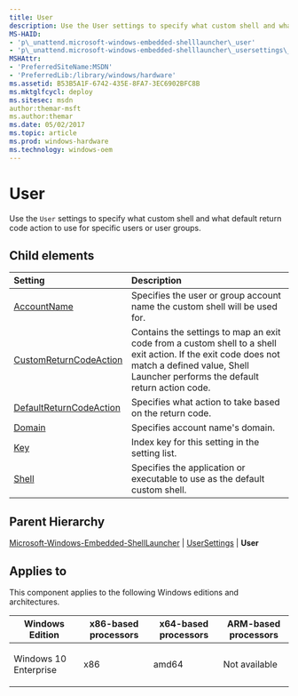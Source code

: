 ```yaml
---
title: User
description: Use the User settings to specify what custom shell and what default return code action to use for specific users or user groups.
MS-HAID:
- 'p\_unattend.microsoft-windows-embedded-shelllauncher\_user'
- 'p\_unattend.microsoft-windows-embedded-shelllauncher\_usersettings\_user'
MSHAttr:
- 'PreferredSiteName:MSDN'
- 'PreferredLib:/library/windows/hardware'
ms.assetid: B53B5A1F-6742-435E-8FA7-3EC6902BFC8B
ms.mktglfcycl: deploy
ms.sitesec: msdn
author:themar-msft
ms.author:themar
ms.date: 05/02/2017
ms.topic: article
ms.prod: windows-hardware
ms.technology: windows-oem
---
```

# User

Use the `User` settings to specify what custom shell and what default return code action to use for specific users or user groups.

## Child elements

| Setting                 | Description                                                                           |
|:------------------------|:--------------------------------------------------------------------------------------|
| [AccountName](microsoft-windows-embedded-shelllauncher-usersettings-user-accountname.md) | Specifies the user or group account name the custom shell will be used for. |
| [CustomReturnCodeAction](microsoft-windows-embedded-shelllauncher-usersettings-user-customreturncodeaction.md) | Contains the settings to map an exit code from a custom shell to a shell exit action. If the exit code does not match a defined value, Shell Launcher performs the default return action code. |
| [DefaultReturnCodeAction](microsoft-windows-embedded-shelllauncher-usersettings-user-defaultreturncodeaction.md) | Specifies what action to take based on the return code. |
| [Domain](microsoft-windows-embedded-shelllauncher-usersettings-user-domain.md) | Specifies account name's domain. |
| [Key](microsoft-windows-embedded-shelllauncher-usersettings-user-key.md) | Index key for this setting in the setting list. |
| [Shell](microsoft-windows-embedded-shelllauncher-usersettings-user-shell.md) | Specifies the application or executable to use as the default custom shell. |

## Parent Hierarchy

[Microsoft-Windows-Embedded-ShellLauncher](microsoft-windows-embedded-shelllauncher.md) | [UserSettings](microsoft-windows-embedded-shelllauncher-usersettings.md) | **User**

## Applies to

This component applies to the following Windows editions and architectures.

<table>
<colgroup>
<col width="25%" />
<col width="25%" />
<col width="25%" />
<col width="25%" />
</colgroup>
<thead>
<tr class="header">
<th>Windows Edition</th>
<th>x86-based processors</th>
<th>x64-based processors</th>
<th>ARM-based processors</th>
</tr>
</thead>
<tbody>
<tr class="odd">
<td><p>Windows 10 Enterprise</p></td>
<td><p>x86</p></td>
<td><p>amd64</p></td>
<td><p>Not available</p></td>
</tr>
</tbody>
</table>
